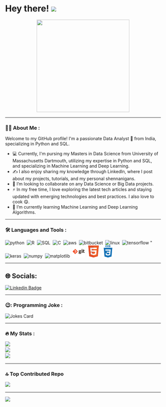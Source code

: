 <h1>
  Hey there!
  <img src="https://media.giphy.com/media/hvRJCLFzcasrR4ia7z/giphy.gif" width="30px"/>
</h1>
<div align="center">
  <img src="https://i.giphy.com/media/v1.Y2lkPTc5MGI3NjExZTkyN3Jnbm1qbHgyZGNtcXo2NzVsOWNpYW5uOXVsY3NrNzRqOTV3eCZlcD12MV9pbnRlcm5hbF9naWZfYnlfaWQmY3Q9Zw/U8RLgaGFiwXsZc8YUw/giphy.gif" width="300" height="300"/>
</div>


---
### :man_technologist: About Me :

Welcome to my GitHub profile! I'm a passionate Data Analyst :page_facing_up: from India, specializing in Python and SQL. 

- 💻 Currently, I'm pursing my Masters in Data Science from University of Massachusetts Dartmouth, utilizing my expertise in Python and SQL, and specializing in Machine Learning and Deep Learning.
- ✍️ I also enjoy sharing my knowledge through LinkedIn, where I post about my projects, tutorials, and my personal shennanigans.
- 👯 I’m looking to collaborate on any Data Science or Big Data projects.
- ⚡ In my free time, I love exploring the latest tech articles and staying updated with emerging technologies and best practices. I also love to cook 😋.
- 🌱 I’m currently learning Machine Learning and Deep Learning Algorithms.
<!-- - 📫 How to reach me: &nbsp;  -->
---

### :hammer_and_wrench: Languages and Tools :
<div>
    <img src="https://cdn.jsdelivr.net/gh/devicons/devicon@latest/icons/python/python-original-wordmark.svg" title="Python" alt="python" width="40" height="40"/>&nbsp;
    <img src="https://cdn.jsdelivr.net/gh/devicons/devicon@latest/icons/r/r-original.svg" title="R" alt="R" width="40" height="40"/>&nbsp;
    <img src="https://cdn.jsdelivr.net/gh/devicons/devicon@latest/icons/mysql/mysql-original-wordmark.svg" title="MySQL" alt="SQL" width="40" height="40"/>&nbsp;
    <img src="https://cdn.jsdelivr.net/gh/devicons/devicon@latest/icons/c/c-original.svg" title="C" alt="C" width="40" height="40"/>&nbsp;
    <img src="https://cdn.jsdelivr.net/gh/devicons/devicon@latest/icons/amazonwebservices/amazonwebservices-original-wordmark.svg" title="AWS" alt="aws" width="40" height="40"/>&nbsp;
    <img src="https://cdn.jsdelivr.net/gh/devicons/devicon@latest/icons/bitbucket/bitbucket-original-wordmark.svg" title="Bitbucket" alt="bitbucket" width="40" height="40"/>&nbsp;
    <img src="https://cdn.jsdelivr.net/gh/devicons/devicon@latest/icons/linux/linux-original.svg" title="Linux" alt="linux" width="40" height="40"/>&nbsp;
    <img src="https://cdn.jsdelivr.net/gh/devicons/devicon@latest/icons/tensorflow/tensorflow-original-wordmark.svg" title="TensorFlow" alt="tensorflow" width="40" height="40"/>&nbsp;"
    <img src="https://cdn.jsdelivr.net/gh/devicons/devicon@latest/icons/keras/keras-original-wordmark.svg" title="Keras" alt="keras" width="40" height="40"/>&nbsp;
    <img src="https://cdn.jsdelivr.net/gh/devicons/devicon@latest/icons/numpy/numpy-original-wordmark.svg" title="NumPy" alt="numpy" width="40" height="40"/>&nbsp;
    <img src="https://cdn.jsdelivr.net/gh/devicons/devicon@latest/icons/matplotlib/matplotlib-original-wordmark.svg" title="MatPlotLib" alt="matplotlib" width="40" height="40"/>&nbsp;
    <img src="https://github.com/devicons/devicon/blob/master/icons/git/git-original-wordmark.svg" title="Git" **alt="Git" width="40" height="40"/>&nbsp;
    <img src="https://github.com/devicons/devicon/blob/master/icons/html5/html5-original.svg" title="HTML5" alt="HTML" width="40" height="40"/>&nbsp;
    <img src="https://github.com/devicons/devicon/blob/master/icons/css3/css3-plain-wordmark.svg"  title="CSS3" alt="CSS" width="40" height="40"/>&nbsp;
        <!-- <img src="https://github.com/devicons/devicon/blob/master/icons/javascript/javascript-original.svg" title="JavaScript" alt="JavaScript" width="40" height="40"/>&nbsp; -->
</div>

---
## 🌐 Socials:
[![Linkedin Badge](https://img.shields.io/badge/-Omkar-blue?style=flat&logo=Linkedin&logoColor=white)](https://www.linkedin.com/in/omkarbadadale1620/)

---

### 😉: Programming Joke :
<!-- Markdown -->
![Jokes Card](https://readme-jokes.vercel.app/api)

---
### :fire: My Stats :
![](https://github-readme-stats.vercel.app/api?username=omkarb40&theme=gotham&hide_border=false&include_all_commits=true&count_private=true)<br/>
![](https://github-readme-streak-stats.herokuapp.com/?user=omkarb40&theme=gotham&hide_border=false)<br/>
![](https://github-readme-stats.vercel.app/api/top-langs/?username=omkarb40&theme=gotham&hide_border=false&include_all_commits=true&count_private=true&layout=compact)

---
### 🔝 Top Contributed Repo
![](https://github-contributor-stats.vercel.app/api?username=omkarb40&limit=5&theme=dark&combine_all_yearly_contributions=true)




---
[![](https://visitcount.itsvg.in/api?id=omkarb40&icon=2&color=12)](https://visitcount.itsvg.in)

